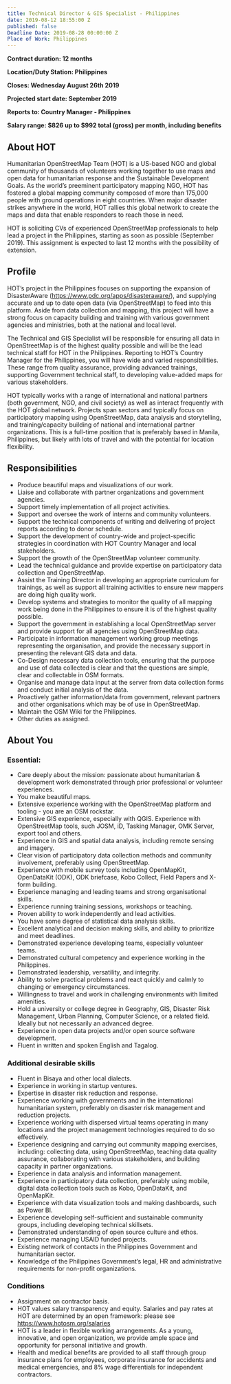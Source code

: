 ```yaml
---
title: Technical Director & GIS Specialist - Philippines
date: 2019-08-12 18:55:00 Z
published: false
Deadline Date: 2019-08-28 00:00:00 Z
Place of Work: Philippines
---
```


**Contract duration: 12 months**

**Location/Duty Station: Philippines**

**Closes: Wednesday August 26th 2019**

**Projected start date: September 2019**

**Reports to: Country Manager - Philippines**

**Salary range: $826 up to $992 total (gross) per month, including benefits**

## About HOT

Humanitarian OpenStreetMap Team (HOT) is a US-based NGO and global community of thousands of volunteers working together to use maps and open data for humanitarian response and the Sustainable Development Goals. As the world’s preeminent participatory mapping NGO, HOT has fostered a global mapping community composed of more than 175,000 people with ground operations in eight countries. When major disaster strikes anywhere in the world, HOT rallies this global network to create the maps and data that enable responders to reach those in need.

HOT is soliciting CVs of experienced OpenStreetMap professionals to help lead a project in the Philippines, starting as soon as possible (September 2019). This assignment is expected to last 12 months with the possibility of extension.
 
## Profile

HOT’s project in the Philippines focuses on supporting the expansion of DisasterAware (https://www.pdc.org/apps/disasteraware/), and supplying accurate and up to date open data (via OpenStreetMap) to feed into this platform. Aside from data collection and mapping, this project will have a strong focus on capacity building and training with various government agencies and ministries, both at the national and local level.

The Technical and GIS Specialist will be responsible for ensuring all data in OpenStreetMap is of the highest quality possible and will be the lead technical staff for HOT in the Philippines. Reporting to HOT’s Country Manager for the Philippines, you will have wide and varied responsibilities. These range from quality assurance, providing advanced trainings, supporting Government technical staff, to developing value-added maps for various stakeholders.

HOT typically works with a range of international and national partners (both government, NGO, and civil society) as well as interact frequently with the HOT global network. Projects span sectors and typically focus on participatory mapping using OpenStreetMap, data analysis and storytelling, and training/capacity building of national and international partner organizations.
This is a full-time position that is preferably based in Manila, Philippines, but likely with lots of travel and with the potential for location flexibility.

 
## Responsibilities
* Produce beautiful maps and visualizations of our work.
* Liaise and collaborate with partner organizations and government agencies.
* Support timely implementation of all project activities.
* Support and oversee the work of interns and community volunteers.
* Support the technical components of writing and delivering of project reports according to donor schedule.
* Support the development of country-wide and project-specific strategies in coordination with HOT Country Manager and local stakeholders.
* Support the growth of the OpenStreetMap volunteer community.
* Lead the technical guidance and provide expertise on participatory data collection and OpenStreetMap.
* Assist the Training Director in developing an appropriate curriculum for trainings, as well as support all training activities to ensure new mappers are doing high quality work.
* Develop systems and strategies to monitor the quality of all mapping work being done in the Philippines to ensure it is of the highest quality possible.
* Support the government in establishing a local OpenStreetMap server and provide support for all agencies using OpenStreetMap data.
* Participate in information management working group meetings representing the organisation, and provide the necessary support in presenting the relevant GIS data and data.
* Co-Design necessary data collection tools, ensuring that the purpose and use of data collected is clear and that the questions are simple, clear and collectable in OSM formats.
* Organise and manage data input at the server from data collection forms and conduct initial analysis of the data.
* Proactively gather information/data from government, relevant partners and other organisations which may be of use in OpenStreetMap.
* Maintain the OSM Wiki for the Philippines.
* Other duties as assigned.

## About You
### Essential:
* Care deeply about the mission: passionate about humanitarian & development work demonstrated through prior professional or volunteer experiences.
* You make beautiful maps.
* Extensive experience working with the OpenStreetMap platform and tooling - you are an OSM rockstar.
* Extensive GIS experience, especially with QGIS. Experience with OpenStreetMap tools, such JOSM, iD, Tasking Manager, OMK Server, export tool and others.
* Experience in GIS and spatial data analysis, including remote sensing and imagery.
* Clear vision of participatory data collection methods and community involvement, preferably using OpenStreetMap.
* Experience with mobile survey tools including OpenMapKit, OpenDataKit (ODK), ODK briefcase, Kobo Collect, Field Papers and X-form building.
* Experience managing and leading teams and strong organisational skills.
* Experience running training sessions, workshops or teaching.
* Proven ability to work independently and lead activities.
* You have some degree of statistical data analysis skills.
* Excellent analytical and decision making skills, and ability to prioritize and meet deadlines.
* Demonstrated experience developing teams, especially volunteer teams.
* Demonstrated cultural competency and experience working in the Philippines.
* Demonstrated leadership, versatility, and integrity.
* Ability to solve practical problems and react quickly and calmly to changing or emergency circumstances.
* Willingness to travel and work in challenging environments with limited amenities.
* Hold a university or college degree in Geography, GIS, Disaster Risk Management, Urban Planning, Computer Science, or a related field. Ideally but not necessarily an advanced degree.
* Experience in open data projects and/or open source software development.
* Fluent in written and spoken English and Tagalog.

### Additional desirable skills
* Fluent in Bisaya and other local dialects.
* Experience in working in startup ventures.
* Expertise in disaster risk reduction and response.
* Experience working with governments and in the international humanitarian system, preferably on disaster risk management and reduction projects.
* Experience working with dispersed virtual teams operating in many locations and the project management technologies required to do so effectively.
* Experience designing and carrying out community mapping exercises, including: collecting data, using OpenStreetMap, teaching data quality assurance, collaborating with various stakeholders, and building capacity in partner organizations.
* Experience in data analysis and information management.
* Experience in participatory data collection, preferably using mobile, digital data collection tools such as Kobo, OpenDataKit, and OpenMapKit.
* Experience with data visualization tools and making dashboards, such as Power BI.
* Experience developing self-sufficient and sustainable community groups, including developing technical skillsets.
* Demonstrated understanding of open source culture and ethos.
* Experience managing USAID funded projects.
* Existing network of contacts in the Philippines Government and humanitarian sector.
* Knowledge of the Philippines Government’s legal, HR and administrative requirements for non-profit organizations.

### Conditions
* Assignment on contractor basis. 
* HOT values salary transparency and equity. Salaries and pay rates at HOT are determined by an open framework: please see https://www.hotosm.org/salaries 
* HOT is a leader in flexible working arrangements. As a young, innovative, and open organization, we provide ample space and opportunity for personal initiative and growth.
* Health and medical benefits are provided to all staff through group insurance plans for employees, corporate insurance for accidents and medical emergencies, and 8% wage differentials for independent contractors.
